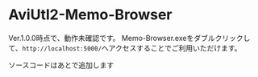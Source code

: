 # AviUtl2-Memo-Browser
Ver.1.0.0時点で、動作未確認です。
Memo-Browser.exeをダブルクリックして、`http://localhost:5000/`へアクセスすることでご利用いただけます。

ソースコードはあとで追加します
